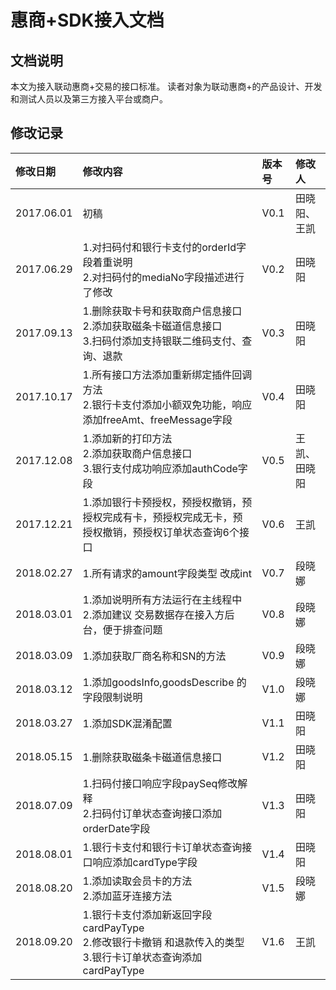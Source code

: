 # 惠商+SDK接入文档

## 文档说明
本文为接入联动惠商+交易的接口标准。
读者对象为联动惠商+的产品设计、开发和测试人员以及第三方接入平台或商户。

## 修改记录
| 修改日期  |  修改内容 | 版本号  | 修改人  |
| :---- | :----------- | :-- | :---- |
| 2017.06.01  | 初稿  |  V0.1 |  田晓阳、王凯 |
| 2017.06.29  | 1.对扫码付和银行卡支付的orderId字段着重说明<br/>2.对扫码付的mediaNo字段描述进行了修改  |  V0.2 | 田晓阳  |
| 2017.09.13  |  1.删除获取卡号和获取商户信息接口<br/>2.添加获取磁条卡磁道信息接口<br/>3.扫码付添加支持银联二维码支付、查询、退款 | V0.3  | 田晓阳  |
| 2017.10.17  | 1.所有接口方法添加重新绑定插件回调方法<br/>2.银行卡支付添加小额双免功能，响应添加freeAmt、freeMessage字段  | V0.4  | 田晓阳  |
| 2017.12.08  | 1.添加新的打印方法<br/>2.添加获取商户信息接口<br/>3.银行支付成功响应添加authCode字段  |  V0.5 | 王凯、田晓阳  |
| 2017.12.21  | 1.添加银行卡预授权，预授权撤销，预授权完成有卡，预授权完成无卡，预授权撤销，预授权订单状态查询6个接口  | V0.6  | 王凯  |
| 2018.02.27  | 1.所有请求的amount字段类型 改成int  | V0.7  | 段晓娜  |
| 2018.03.01  | 1.添加说明所有方法运行在主线程中<br/>2.添加建议  交易数据存在接入方后台，便于排查问题  | V0.8  | 段晓娜  |
| 2018.03.09  | 1.添加获取厂商名称和SN的方法  | V0.9  | 段晓娜  |
| 2018.03.12  | 1.添加goodsInfo,goodsDescribe 的字段限制说明  | V1.0  | 段晓娜  |
| 2018.03.27  | 1.添加SDK混淆配置  | V1.1  | 田晓阳  |
| 2018.05.15  | 1.删除获取磁条卡磁道信息接口  | V1.2  | 田晓阳  |
| 2018.07.09  | 1.扫码付接口响应字段paySeq修改解释<br/>2.扫码付订单状态查询接口添加 orderDate字段  | V1.3  | 田晓阳  |
| 2018.08.01  | 1.银行卡支付和银行卡订单状态查询接口响应添加cardType字段  | V1.4  | 田晓阳  |
| 2018.08.20  | 1.添加读取会员卡的方法<br/>2.添加蓝牙连接方法  | V1.5  | 段晓娜  |
| 2018.09.20  | 1.银行卡支付添加新返回字段cardPayType<br/>2.修改银行卡撤销 和退款传入的类型<br/>3.银行卡订单状态查询添加cardPayType  | V1.6  | 王凯  |
